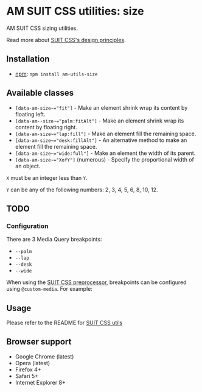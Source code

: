 # AM SUIT CSS utilities: size


AM SUIT CSS sizing utilities.

Read more about [SUIT CSS's design principles](https://github.com/suitcss/suit/).

## Installation

* [npm](http://npmjs.org/): `npm install am-utils-size`

## Available classes

* `[data-am-size~="fit"]` - Make an element shrink wrap its content by floating left.
* `[data-am--size~="palm:fitAlt"]` - Make an element shrink wrap its content by floating right.
* `[data-am-size~="lap:fill"]` - Make an element fill the remaining space.
* `[data-am-size~="desk:fillAlt"]` - An alternative method to make an element fill the remaining space.
* `[data-am-size~="wide:full"]` - Make an element the width of its parent.
* `[data-am-size~="XofY"]` (numerous) - Specify the proportional width of an object.

`X` must be an integer less than `Y`.

`Y` can be any of the following numbers: 2, 3, 4, 5, 6, 8, 10, 12.

## TODO

### Configuration

There are 3 Media Query breakpoints:

* `--palm`
* `--lap`
* `--desk`
* `--wide`

When using the [SUIT CSS preprocessor](https://github.com/suitcss/preprocessor),
breakpoints can be configured using `@custom-media`. For example:

## Usage

Please refer to the README for [SUIT CSS utils](https://github.com/suitcss/utils/)

## Browser support

* Google Chrome (latest)
* Opera (latest)
* Firefox 4+
* Safari 5+
* Internet Explorer 8+

